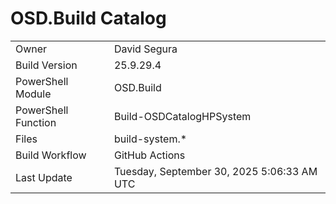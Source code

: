 ﻿# OSD.Build Catalog

| | |
|-|-|
| Owner | David Segura |
| Build Version | 25.9.29.4 |
| PowerShell Module | OSD.Build |
| PowerShell Function | Build-OSDCatalogHPSystem |
| Files | build-system.* |
| Build Workflow | GitHub Actions |
| Last Update | Tuesday, September 30, 2025 5:06:33 AM UTC |
